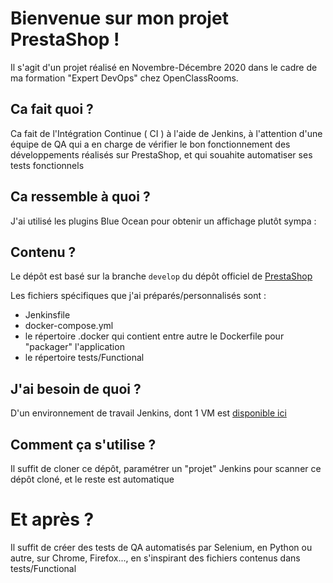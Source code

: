 # Bienvenue sur mon projet PrestaShop !
Il s'agit d'un projet réalisé en Novembre-Décembre 2020 dans le cadre de ma formation "Expert DevOps" chez OpenClassRooms.

## Ca fait quoi ?
Ca fait de l'Intégration Continue ( CI ) à l'aide de Jenkins, à l'attention d'une équipe de QA qui a en charge de vérifier le bon fonctionnement des développements réalisés sur PrestaShop, et qui souahite automatiser ses tests fonctionnels

## Ca ressemble à quoi ?
J'ai utilisé les plugins Blue Ocean pour obtenir un affichage plutôt sympa : 

## Contenu ?
Le dépôt est basé sur la branche `develop` du dépôt officiel de [PrestaShop](https://github.com/PrestaShop/PrestaShop)

Les fichiers spécifiques que j'ai préparés/personnalisés sont : 
- Jenkinsfile
- docker-compose.yml
- le répertoire .docker qui contient entre autre le Dockerfile pour "packager" l'application 
- le répertoire tests/Functional

## J'ai besoin de quoi ?
D'un environnement de travail Jenkins, dont 1 VM est [disponible ici](https://github.com/alinuxien/jenkins)

## Comment ça s'utilise ?
Il suffit de cloner ce dépôt, paramétrer un "projet" Jenkins pour scanner ce dépôt cloné, et le reste est automatique

# Et après ?
Il suffit de créer des tests de QA automatisés par Selenium, en Python ou autre, sur Chrome, Firefox..., en s'inspirant des fichiers contenus dans tests/Functional

